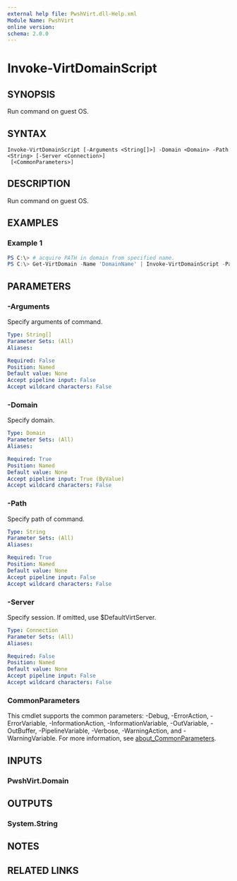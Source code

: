 ```yaml
---
external help file: PwshVirt.dll-Help.xml
Module Name: PwshVirt
online version:
schema: 2.0.0
---
```


# Invoke-VirtDomainScript

## SYNOPSIS
Run command on guest OS.

## SYNTAX

```
Invoke-VirtDomainScript [-Arguments <String[]>] -Domain <Domain> -Path <String> [-Server <Connection>]
 [<CommonParameters>]
```

## DESCRIPTION
Run command on guest OS.

## EXAMPLES

### Example 1
```powershell
PS C:\> # acquire PATH in domain from specified name.
PS C:\> Get-VirtDomain -Name 'DomainName' | Invoke-VirtDomainScript -Path /bin/bash -Arguments '-c', 'echo ${PATH}'
```

## PARAMETERS

### -Arguments
Specify arguments of command.

```yaml
Type: String[]
Parameter Sets: (All)
Aliases:

Required: False
Position: Named
Default value: None
Accept pipeline input: False
Accept wildcard characters: False
```

### -Domain
Specify domain.

```yaml
Type: Domain
Parameter Sets: (All)
Aliases:

Required: True
Position: Named
Default value: None
Accept pipeline input: True (ByValue)
Accept wildcard characters: False
```

### -Path
Specify path of command.

```yaml
Type: String
Parameter Sets: (All)
Aliases:

Required: True
Position: Named
Default value: None
Accept pipeline input: False
Accept wildcard characters: False
```

### -Server
Specify session.
If omitted, use $DefaultVirtServer.

```yaml
Type: Connection
Parameter Sets: (All)
Aliases:

Required: False
Position: Named
Default value: None
Accept pipeline input: False
Accept wildcard characters: False
```

### CommonParameters
This cmdlet supports the common parameters: -Debug, -ErrorAction, -ErrorVariable, -InformationAction, -InformationVariable, -OutVariable, -OutBuffer, -PipelineVariable, -Verbose, -WarningAction, and -WarningVariable. For more information, see [about_CommonParameters](http://go.microsoft.com/fwlink/?LinkID=113216).

## INPUTS

### PwshVirt.Domain

## OUTPUTS

### System.String

## NOTES

## RELATED LINKS

